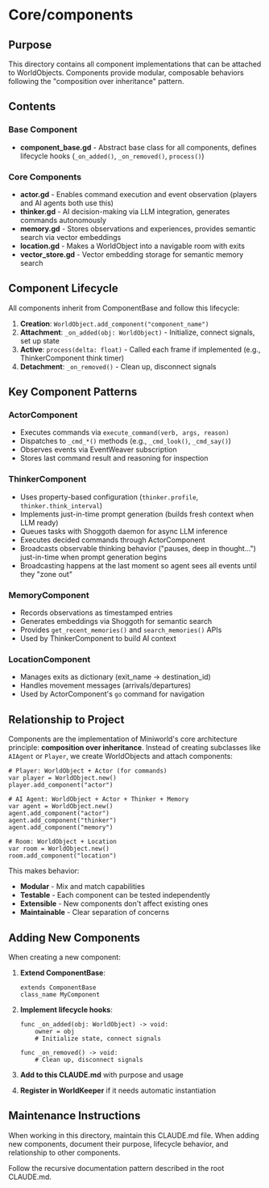 # Core/components

## Purpose
This directory contains all component implementations that can be attached to WorldObjects. Components provide modular, composable behaviors following the "composition over inheritance" pattern.

## Contents

### Base Component
- **component_base.gd** - Abstract base class for all components, defines lifecycle hooks (`_on_added()`, `_on_removed()`, `process()`)

### Core Components
- **actor.gd** - Enables command execution and event observation (players and AI agents both use this)
- **thinker.gd** - AI decision-making via LLM integration, generates commands autonomously
- **memory.gd** - Stores observations and experiences, provides semantic search via vector embeddings
- **location.gd** - Makes a WorldObject into a navigable room with exits
- **vector_store.gd** - Vector embedding storage for semantic memory search

## Component Lifecycle

All components inherit from ComponentBase and follow this lifecycle:

1. **Creation**: `WorldObject.add_component("component_name")`
2. **Attachment**: `_on_added(obj: WorldObject)` - Initialize, connect signals, set up state
3. **Active**: `process(delta: float)` - Called each frame if implemented (e.g., ThinkerComponent think timer)
4. **Detachment**: `_on_removed()` - Clean up, disconnect signals

## Key Component Patterns

### ActorComponent
- Executes commands via `execute_command(verb, args, reason)`
- Dispatches to `_cmd_*()` methods (e.g., `_cmd_look()`, `_cmd_say()`)
- Observes events via EventWeaver subscription
- Stores last command result and reasoning for inspection

### ThinkerComponent
- Uses property-based configuration (`thinker.profile`, `thinker.think_interval`)
- Implements just-in-time prompt generation (builds fresh context when LLM ready)
- Queues tasks with Shoggoth daemon for async LLM inference
- Executes decided commands through ActorComponent
- Broadcasts observable thinking behavior ("pauses, deep in thought...") just-in-time when prompt generation begins
- Broadcasting happens at the last moment so agent sees all events until they "zone out"

### MemoryComponent
- Records observations as timestamped entries
- Generates embeddings via Shoggoth for semantic search
- Provides `get_recent_memories()` and `search_memories()` APIs
- Used by ThinkerComponent to build AI context

### LocationComponent
- Manages exits as dictionary (exit_name → destination_id)
- Handles movement messages (arrivals/departures)
- Used by ActorComponent's `go` command for navigation

## Relationship to Project

Components are the implementation of Miniworld's core architecture principle: **composition over inheritance**. Instead of creating subclasses like `AIAgent` or `Player`, we create WorldObjects and attach components:

```gdscript
# Player: WorldObject + Actor (for commands)
var player = WorldObject.new()
player.add_component("actor")

# AI Agent: WorldObject + Actor + Thinker + Memory
var agent = WorldObject.new()
agent.add_component("actor")
agent.add_component("thinker")
agent.add_component("memory")

# Room: WorldObject + Location
var room = WorldObject.new()
room.add_component("location")
```

This makes behavior:
- **Modular** - Mix and match capabilities
- **Testable** - Each component can be tested independently
- **Extensible** - New components don't affect existing ones
- **Maintainable** - Clear separation of concerns

## Adding New Components

When creating a new component:

1. **Extend ComponentBase**:
   ```gdscript
   extends ComponentBase
   class_name MyComponent
   ```

2. **Implement lifecycle hooks**:
   ```gdscript
   func _on_added(obj: WorldObject) -> void:
       owner = obj
       # Initialize state, connect signals

   func _on_removed() -> void:
       # Clean up, disconnect signals
   ```

3. **Add to this CLAUDE.md** with purpose and usage

4. **Register in WorldKeeper** if it needs automatic instantiation

## Maintenance Instructions
When working in this directory, maintain this CLAUDE.md file. When adding new components, document their purpose, lifecycle behavior, and relationship to other components.

Follow the recursive documentation pattern described in the root CLAUDE.md.
